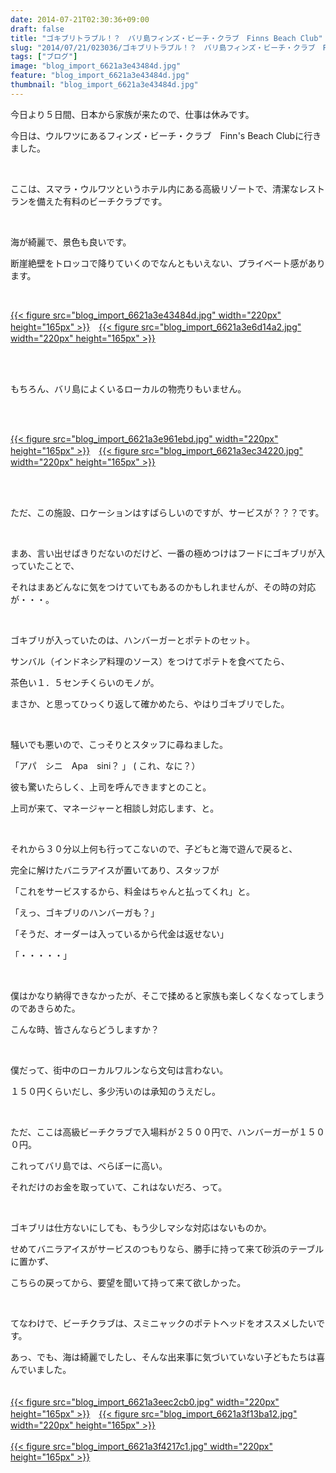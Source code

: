 ```yaml
---
date: 2014-07-21T02:30:36+09:00
draft: false
title: "ゴキブリトラブル！？　バリ島フィンズ・ビーチ・クラブ　Finns Beach Club"
slug: "2014/07/21/023036/ゴキブリトラブル！？　バリ島フィンズ・ビーチ・クラブ　Finns Beach Club"
tags: ["ブログ"]
image: "blog_import_6621a3e43484d.jpg"
feature: "blog_import_6621a3e43484d.jpg"
thumbnail: "blog_import_6621a3e43484d.jpg"
---
```

<p>今日より５日間、日本から家族が来たので、仕事は休みです。</p><p>今日は、ウルワツにあるフィンズ・ビーチ・クラブ　Finn&#39;s Beach Clubに行きました。</p><br/><p>ここは、スマラ・ウルワツというホテル内にある高級リゾートで、清潔なレストランを備えた有料のビーチクラブです。</p><br/><p>海が綺麗で、景色も良いです。</p><p>断崖絶壁をトロッコで降りていくのでなんともいえない、プライベート感があります。</p><br/><p><a href="blog_import_6621a3e57d303.jpg">{{< figure src="blog_import_6621a3e43484d.jpg" width="220px" height="165px" >}}</a>　<a href="blog_import_6621a3e81adbf.jpg">{{< figure src="blog_import_6621a3e6d14a2.jpg" width="220px" height="165px" >}}</a></p><br/><br/><p>もちろん、バリ島によくいるローカルの物売りもいません。</p><br/><br/><p><a href="blog_import_6621a3ea9b11a.jpg">{{< figure src="blog_import_6621a3e961ebd.jpg" width="220px" height="165px" >}}</a>　<a href="blog_import_6621a3ed7ea04.jpg">{{< figure src="blog_import_6621a3ec34220.jpg" width="220px" height="165px" >}}</a></p><br/><br/><p>ただ、この施設、ロケーションはすばらしいのですが、サービスが？？？です。</p><p><br/></p><p>まあ、言い出せばきりだないのだけど、一番の極めつけはフードにゴキブリが入っていたことで、</p><p>それはまあどんなに気をつけていてもあるのかもしれませんが、その時の対応が・・・。</p><p><br/></p><p>ゴキブリが入っていたのは、ハンバーガーとポテトのセット。</p><p>サンバル（インドネシア料理のソース）をつけてポテトを食べてたら、</p><p>茶色い１．５センチくらいのモノが。</p><p>まさか、と思ってひっくり返して確かめたら、やはりゴキブリでした。</p><p><br/></p><p>騒いでも悪いので、こっそりとスタッフに尋ねました。</p><p>「アパ　シニ　Apa　sini？ 」 ( これ、なに？）</p><p>彼も驚いたらしく、上司を呼んできますとのこと。</p><p>上司が来て、マネージャーと相談し対応します、と。</p><p><br/></p><p>それから３０分以上何も行ってこないので、子どもと海で遊んで戻ると、</p><p>完全に解けたバニラアイスが置いてあり、スタッフが</p><p>「これをサービスするから、料金はちゃんと払ってくれ」と。</p><p>「えっ、ゴキブリのハンバーガも？」</p><p>「そうだ、オーダーは入っているから代金は返せない」</p><p>「・・・・・」</p><p><br/></p><p>僕はかなり納得できなかったが、そこで揉めると家族も楽しくなくなってしまうのであきらめた。</p><p>こんな時、皆さんならどうしますか？</p><p><br/></p><p>僕だって、街中のローカルワルンなら文句は言わない。</p><p>１５０円くらいだし、多少汚いのは承知のうえだし。</p><p><br/></p><p>ただ、ここは高級ビーチクラブで入場料が２５００円で、ハンバーガーが１５００円。</p><p>これってバリ島では、べらぼーに高い。</p><p>それだけのお金を取っていて、これはないだろ、って。</p><p><br/></p><p>ゴキブリは仕方ないにしても、もう少しマシな対応はないものか。</p><p>せめてバニラアイスがサービスのつもりなら、勝手に持って来て砂浜のテーブルに置かず、</p><p>こちらの戻ってから、要望を聞いて持って来て欲しかった。</p><p><br/></p><p>てなわけで、ビーチクラブは、スミニャックのポテトヘッドをオススメしたいです。</p><p>あっ、でも、海は綺麗でしたし、そんな出来事に気づいていない子どもたちは喜んでいました。<br/><br/><br/><a href="blog_import_6621a3f0042ee.jpg">{{< figure src="blog_import_6621a3eec2cb0.jpg" width="220px" height="165px" >}}</a>　<a href="blog_import_6621a3f27931b.jpg">{{< figure src="blog_import_6621a3f13ba12.jpg" width="220px" height="165px" >}}</a><br/><br/><a href="blog_import_6621a3f55adfe.jpg">{{< figure src="blog_import_6621a3f4217c1.jpg" width="220px" height="165px" >}}</a><br/><br/><br/></p>

